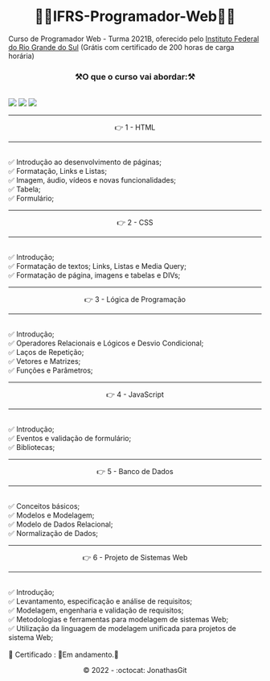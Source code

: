  <h1 align="center">🚧🚀IFRS-Programador-Web🚀🚧</h1>
 
 Curso de Programador Web - Turma 2021B, oferecido pelo <a href="https://moodle.ifrs.edu.br/">Instituto Federal do Rio Grande do Sul</a> (Grátis com certificado de 200 horas de carga horária)
 
 <h3 align="center">⚒️O que o curso vai abordar:⚒️ </h3><br>
 <img src="https://img.shields.io/badge/HTML5-E34F26?style=for-the-badge&logo=html5&logoColor=white">
 <img src="https://img.shields.io/badge/CSS3-1572B6?style=for-the-badge&logo=css3&logoColor=white">
 <img src="https://img.shields.io/badge/JavaScript-F7DF1E?style=for-the-badge&logo=javascript&logoColor=black">
 
 <hr>
 <p align="center">👉  1 - HTML</p>
 <hr>
 <br>
 ✅ Introdução ao desenvolvimento de páginas; <br>
 ✅ Formatação, Links e Listas; <br>
 ✅ Imagem, áudio, vídeos e novas funcionalidades; <br>
 ✅ Tabela; <br>
 ✅ Formulário; <br>
 
  <hr>
 <p align="center">👉 2 - CSS</p>
 <hr>
 <br>
 ✅ Introdução; <br>
 ✅ Formatação de textos; Links, Listas e Media Query; <br>
 ✅ Formatação de página, imagens e tabelas e DIVs; <br>
 
 
 
  <hr>
 <p align="center">👉 3 - Lógica de Programação</p>
 <hr>
 <br>
 ✅ Introdução; <br>
 ✅ Operadores Relacionais e Lógicos e Desvio Condicional; <br>
 ✅ Laços de Repetição; <br>
 ✅ Vetores e Matrizes; <br>
 ✅ Funções e Parâmetros; <br>
 
 
  <hr>
 <p align="center">👉 4 - JavaScript</p>
 <hr>
 <br>
 ✅ Introdução; <br>
 ✅ Eventos e validação de formulário; <br>
 ✅ Bibliotecas; <br>
  
 
  <hr>
 <p align="center">👉 5 - Banco de Dados</p>
 <hr>
 <br>
 ✅ Conceitos básicos; <br>
 ✅ Modelos e Modelagem; <br>
 ✅ Modelo de Dados Relacional; <br>
 ✅ Normalização de Dados; <br>
 
 
  <hr>
 <p align="center">👉 6 - Projeto de Sistemas Web</p>
 <hr>
 <br>
 ✅ Introdução; <br>
 ✅ Levantamento, especificação e análise de requisitos; <br>
 ✅ Modelagem, engenharia e validação de requisitos; <br>
 ✅ Metodologias e ferramentas para modelagem de sistemas Web; <br>
 ✅ Utilização da linguagem de modelagem unificada para projetos de sistema Web; <br>
 
 
 
 <br>
 🎯 Certificado : 🚧Em andamento.🚧 <br>

<p align="center">©️ 2022 - :octocat: JonathasGit</p>

